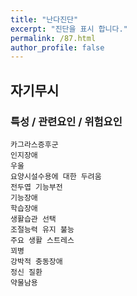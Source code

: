 ```yaml
---
title: "난다진단"
excerpt: "진단을 표시 합니다."
permalink: /87.html
author_profile: false
---
```

## 자기무시




### 특성 / 관련요인 / 위험요인

>                

    카그라스증후군
    인지장애
    우울
    요양시설수용에 대한 두려움
    전두엽 기능부전
    기능장애
    학습장애
    생활습관 선택
    조절능력 유지 불능
    주요 생활 스트레스
    꾀병
    강박적 충동장애
    정신 질환
    약물남용
